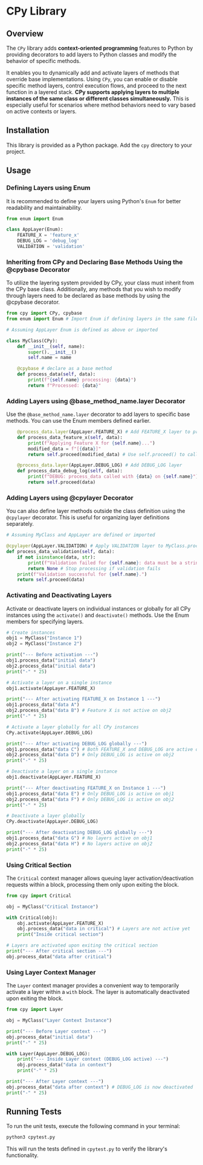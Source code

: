 # CPy Library

## Overview

The `CPy` library adds **context-oriented programming** features to Python by providing decorators to add layers to Python classes and modify the behavior of specific methods.

It enables you to dynamically add and activate layers of methods that override base implementations. Using `CPy`, you can enable or disable specific method layers, control execution flows, and proceed to the next function in a layered stack. **CPy supports applying layers to multiple instances of the same class or different classes simultaneously.** This is especially useful for scenarios where method behaviors need to vary based on active contexts or layers.

## Installation

This library is provided as a Python package. Add the `cpy` directory to your project.

## Usage

### Defining Layers using Enum

It is recommended to define your layers using Python's `Enum` for better readability and maintainability.

```python
from enum import Enum

class AppLayer(Enum):
    FEATURE_X = 'feature_x'
    DEBUG_LOG = 'debug_log'
    VALIDATION = 'validation'
```

### Inheriting from CPy and Declaring Base Methods Using the @cpybase Decorator

To utilize the layering system provided by CPy, your class must inherit from the CPy base class. Additionally, any methods that you wish to modify through layers need to be declared as base methods by using the @cpybase decorator.

```python
from cpy import CPy, cpybase
from enum import Enum # Import Enum if defining layers in the same file

# Assuming AppLayer Enum is defined as above or imported

class MyClass(CPy):
    def __init__(self, name):
        super().__init__()
        self.name = name

    @cpybase # declare as a base method
    def process_data(self, data):
        print(f"{self.name} processing: {data}")
        return f"Processed: {data}"
```

### Adding Layers using @base_method_name.layer Decorator

Use the `@base_method_name.layer` decorator to add layers to specific base methods. You can use the Enum members defined earlier.

```python
    @process_data.layer(AppLayer.FEATURE_X) # Add FEATURE_X layer to process_data
    def process_data_feature_x(self, data):
        print(f"Applying Feature X for {self.name}...")
        modified_data = f"[{data}]"
        return self.proceed(modified_data) # Use self.proceed() to call the next method in the stack

    @process_data.layer(AppLayer.DEBUG_LOG) # Add DEBUG_LOG layer
    def process_data_debug_log(self, data):
        print(f"DEBUG: process_data called with {data} on {self.name}")
        return self.proceed(data)
```

### Adding Layers using @cpylayer Decorator

You can also define layer methods outside the class definition using the `@cpylayer` decorator. This is useful for organizing layer definitions separately.

```python
# Assuming MyClass and AppLayer are defined or imported

@cpylayer(AppLayer.VALIDATION) # Apply VALIDATION layer to MyClass.process_data
def process_data_validation(self, data):
    if not isinstance(data, str):
        print(f"Validation failed for {self.name}: data must be a string.")
        return None # Stop processing if validation fails
    print(f"Validation successful for {self.name}.")
    return self.proceed(data)
```

### Activating and Deactivating Layers

Activate or deactivate layers on individual instances or globally for all CPy instances using the `activate()` and `deactivate()` methods. Use the Enum members for specifying layers.

```python
# Create instances
obj1 = MyClass("Instance 1")
obj2 = MyClass("Instance 2")

print("--- Before activation ---")
obj1.process_data("initial data")
obj2.process_data("initial data")
print("-" * 25)

# Activate a layer on a single instance
obj1.activate(AppLayer.FEATURE_X)

print("--- After activating FEATURE_X on Instance 1 ---")
obj1.process_data("data A")
obj2.process_data("data B") # Feature X is not active on obj2
print("-" * 25)

# Activate a layer globally for all CPy instances
CPy.activate(AppLayer.DEBUG_LOG)

print("--- After activating DEBUG_LOG globally ---")
obj1.process_data("data C") # Both FEATURE_X and DEBUG_LOG are active on obj1
obj2.process_data("data D") # Only DEBUG_LOG is active on obj2
print("-" * 25)

# Deactivate a layer on a single instance
obj1.deactivate(AppLayer.FEATURE_X)

print("--- After deactivating FEATURE_X on Instance 1 ---")
obj1.process_data("data E") # Only DEBUG_LOG is active on obj1
obj2.process_data("data F") # Only DEBUG_LOG is active on obj2
print("-" * 25)

# Deactivate a layer globally
CPy.deactivate(AppLayer.DEBUG_LOG)

print("--- After deactivating DEBUG_LOG globally ---")
obj1.process_data("data G") # No layers active on obj1
obj2.process_data("data H") # No layers active on obj2
print("-" * 25)
```

### Using Critical Section

The `Critical` context manager allows queuing layer activation/deactivation requests within a block, processing them only upon exiting the block.

```python
from cpy import Critical

obj = MyClass("Critical Instance")

with Critical(obj):
    obj.activate(AppLayer.FEATURE_X)
    obj.process_data("data in critical") # Layers are not active yet
    print("Inside critical section")

# Layers are activated upon exiting the critical section
print("--- After critical section ---")
obj.process_data("data after critical")
```

### Using Layer Context Manager

The `Layer` context manager provides a convenient way to temporarily activate a layer within a `with` block. The layer is automatically deactivated upon exiting the block.

```python
from cpy import Layer

obj = MyClass("Layer Context Instance")

print("--- Before Layer context ---")
obj.process_data("initial data")
print("-" * 25)

with Layer(AppLayer.DEBUG_LOG):
    print("--- Inside Layer context (DEBUG_LOG active) ---")
    obj.process_data("data in context")
    print("-" * 25)

print("--- After Layer context ---")
obj.process_data("data after context") # DEBUG_LOG is now deactivated
print("-" * 25)
```

## Running Tests

To run the unit tests, execute the following command in your terminal:

```bash
python3 cpytest.py
```

This will run the tests defined in `cpytest.py` to verify the library's functionality.
